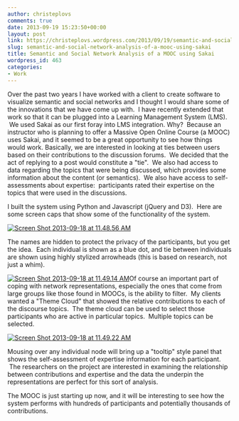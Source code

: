```yaml
---
author: christeplovs
comments: true
date: 2013-09-19 15:23:50+00:00
layout: post
link: https://christeplovs.wordpress.com/2013/09/19/semantic-and-social-network-analysis-of-a-mooc-using-sakai/
slug: semantic-and-social-network-analysis-of-a-mooc-using-sakai
title: Semantic and Social Network Analysis of a MOOC using Sakai
wordpress_id: 463
categories:
- Work
---
```


Over the past two years I have worked with a client to create software to visualize semantic and social networks and I thought I would share some of the innovations that we have come up with.  I have recently extended that work so that it can be plugged into a Learning Management System (LMS).  We used Sakai as our first foray into LMS integration. Why?  Because an instructor who is planning to offer a Massive Open Online Course (a MOOC) uses Sakai, and it seemed to be a great opportunity to see how things would work. Basically, we are interested in looking at ties between users based on their contributions to the discussion forums.  We decided that the act of replying to a post would constitute a "tie".  We also had access to data regarding the topics that were being discussed, which provides some information about the content (or semantics).  We also have access to self-assessments about expertise:  participants rated their expertise on the topics that were used in the discussions.

I built the system using Python and Javascript (jQuery and D3).  Here are some screen caps that show some of the functionality of the system.

[![Screen Shot 2013-09-18 at 11.48.56 AM](http://christeplovs.files.wordpress.com/2013/09/screen-shot-2013-09-18-at-11-48-56-am.png?w=300)](http://christeplovs.files.wordpress.com/2013/09/screen-shot-2013-09-18-at-11-48-56-am.png)

The names are hidden to protect the privacy of the participants, but you get the idea.  Each individual is shown as a blue dot, and tie between individuals are shown using highly stylized arrowheads (this is based on research, not just a whim).















[![Screen Shot 2013-09-18 at 11.49.14 AM](http://christeplovs.files.wordpress.com/2013/09/screen-shot-2013-09-18-at-11-49-14-am.png?w=300)](http://christeplovs.files.wordpress.com/2013/09/screen-shot-2013-09-18-at-11-49-14-am.png)Of course an important part of coping with network representations, especially the ones that come from large groups like those found in MOOCs, is the ability to filter.  My clients wanted a "Theme Cloud" that showed the relative contributions to each of the discourse topics.  The theme cloud can be used to select those participants who are active in particular topics.  Multiple topics can be selected.













[![Screen Shot 2013-09-18 at 11.49.22 AM](http://christeplovs.files.wordpress.com/2013/09/screen-shot-2013-09-18-at-11-49-22-am.png?w=300)](http://christeplovs.files.wordpress.com/2013/09/screen-shot-2013-09-18-at-11-49-22-am.png)

Mousing over any individual node will bring up a "tooltip" style panel that shows the self-assessment of expertise information for each participant.  The researchers on the project are interested in examining the relationship between contributions and expertise and the data the underpin the representations are perfect for this sort of analysis.













The MOOC is just starting up now, and it will be interesting to see how the system performs with hundreds of participants and potentially thousands of contributions.
